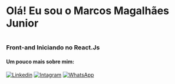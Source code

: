<h1> Olá! Eu sou o Marcos Magalhães Junior<h1/>

  ### Front-and Iniciando no React.Js 
    
  

#### Um pouco mais sobre mim:
    
[![Linkedin](https://img.shields.io/badge/LinkedIn-0077B5?style=for-the-badge&logo=linkedin&logoColor=white)](https://www.linkedin.com/in/marcos-magalhaes-junior-87aba121a/)
[![Intagram](https://img.shields.io/badge/Instagram-E4405F?style=for-the-badge&logo=instagram&logoColor=white)](https://www.instagram.com/juninho.magal/)
[![WhatsApp](https://img.shields.io/badge/WhatsApp-25D366?style=for-the-badge&logo=whatsapp&logoColor=white)](https://api.whatsapp.com/send?phone=5532988475771&text=.)    
    

    
    
    




